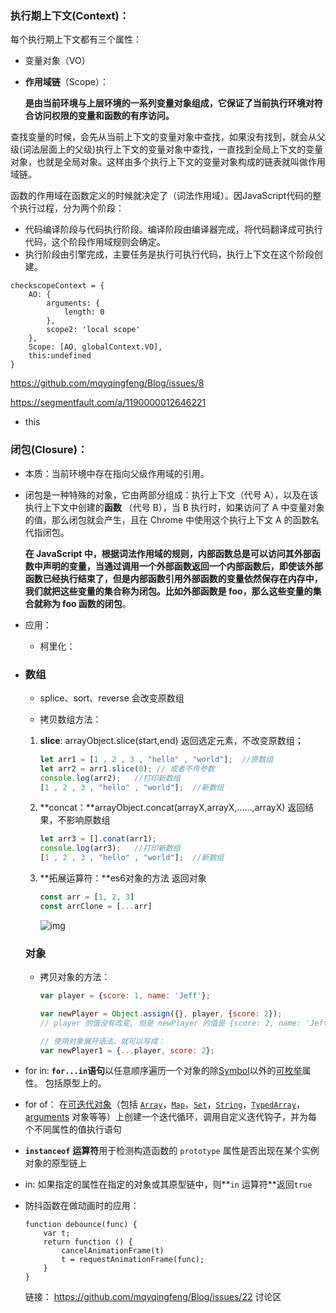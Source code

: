 ### 执行期上下文(Context)：
  每个执行期上下文都有三个属性： 

- 变量对象（VO）

- **作用域链**（Scope）：

  **是由当前环境与上层环境的一系列变量对象组成，它保证了当前执行环境对符合访问权限的变量和函数的有序访问。**

​	查找变量的时候，会先从当前上下文的变量对象中查找，如果没有找到，就会从父级(词法层面上的父级)执行上下文的变量对象中查找，一直找到全局上下文的变量对象，也就是全局对象。这样由多个执行上下文的变量对象构成的链表就叫做作用域链。

​	函数的作用域在函数定义的时候就决定了（词法作用域）。因JavaScript代码的整个执行过程，分为两个阶段：

- 代码编译阶段与代码执行阶段。编译阶段由编译器完成，将代码翻译成可执行代码，这个阶段作用域规则会确定。
- 执行阶段由引擎完成，主要任务是执行可执行代码，执行上下文在这个阶段创建。 

```
checkscopeContext = {
    AO: {
        arguments: {
            length: 0
        },
        scope2: 'local scope'
    },
    Scope: [AO, globalContext.VO],
    this:undefined
}
```

https://github.com/mqyqingfeng/Blog/issues/8

https://segmentfault.com/a/1190000012646221

- this

### 闭包(Closure)：

- 本质：当前环境中存在指向父级作用域的引用。

- 闭包是一种特殊的对象，它由两部分组成：执行上下文（代号 A），以及在该执行上下文中创建的**函数** （代号 B），当 B 执行时，如果访问了 A 中变量对象的值，那么闭包就会产生，且在 Chrome 中使用这个执行上下文 A 的函数名代指闭包。

   	**在 JavaScript 中，根据词法作用域的规则，内部函数总是可以访问其外部函数中声明的变量，当通过调用一个外部函数返回一个内部函数后，即使该外部函数已经执行结束了，但是内部函数引用外部函数的变量依然保存在内存中，我们就把这些变量的集合称为闭包。比如外部函数是 foo，那么这些变量的集合就称为 foo 函数的闭包**。 

- 应用：
  
  - 柯里化：



- ### 数组

  -  splice、sort、reverse  会改变原数组

  -  拷贝数组方法：

  1. **slice**: arrayObject.slice(start,end) 返回选定元素，不改变原数组；

     ```javascript
     let arr1 = [1 , 2 , 3 , "hello" , "world"];  //原数组
     let arr2 = arr1.slice(0); // 或者不传参数
     console.log(arr2);   //打印新数组
     [1 , 2 , 3 , "hello" , "world"];  //新数组
     ```

     

  2. **concat：**arrayObject.concat(arrayX,arrayX,......,arrayX) 返回结果，不影响原数组

     ```javascript
     let arr3 = [].conat(arr1);
     console.log(arr3);   //打印新数组
     [1 , 2 , 3 , "hello" , "world"];  //新数组
     ```

     

  3. **拓展运算符：**es6对象的方法 返回对象 

     ```javascript
     const arr = [1, 2, 3]
     const arrClone = [...arr]
     ```

      ![img](https://user-gold-cdn.xitu.io/2019/8/28/16cd6d6deb3a6f8f?imageslim) 

  ### 对象

  - 拷贝对象的方法：

    ```javascript
    var player = {score: 1, name: 'Jeff'};
    
    var newPlayer = Object.assign({}, player, {score: 2});
    // player 的值没有改变, 但是 newPlayer 的值是 {score: 2, name: 'Jeff'}
    
    // 使用对象展开语法，就可以写成：
    var newPlayer1 = {...player, score: 2};
    ```

    

- for in: **`for...in`语句**以任意顺序遍历一个对象的除[Symbol](https://developer.mozilla.org/en-US/docs/Web/JavaScript/Reference/Global_Objects/Symbol)以外的[可枚举](https://developer.mozilla.org/zh-CN/docs/Web/JavaScript/Enumerability_and_ownership_of_properties)属性。 包括原型上的。

- for of： 在[可迭代对象](https://developer.mozilla.org/zh-CN/docs/Web/JavaScript/Guide/iterable)（包括 [`Array`](https://developer.mozilla.org/zh-CN/docs/Web/JavaScript/Reference/Array)，[`Map`](https://developer.mozilla.org/zh-CN/docs/Web/JavaScript/Reference/Map)，[`Set`](https://developer.mozilla.org/zh-CN/docs/Web/JavaScript/Reference/Global_Objects/Set)，[`String`](https://developer.mozilla.org/zh-CN/docs/Web/JavaScript/Reference/String)，[`TypedArray`](https://developer.mozilla.org/zh-CN/docs/Web/JavaScript/Reference/Global_Objects/TypedArray)，[arguments](https://developer.mozilla.org/en-US/docs/Web/JavaScript/Reference/Functions_and_function_scope/arguments) 对象等等）上创建一个迭代循环，调用自定义迭代钩子，并为每个不同属性的值执行语句 

- **`instanceof`** **运算符**用于检测构造函数的 `prototype` 属性是否出现在某个实例对象的原型链上

- in:  如果指定的属性在指定的对象或其原型链中，则**`in` 运算符**返回`true` 

- 防抖函数在做动画时的应用：

  ```
  function debounce(func) {
      var t;
      return function () {
          cancelAnimationFrame(t)
          t = requestAnimationFrame(func);
      }
  }
  ```

  链接： https://github.com/mqyqingfeng/Blog/issues/22  讨论区